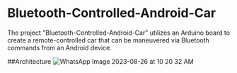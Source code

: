 # Bluetooth-Controlled-Android-Car
The project "Bluetooth-Controlled-Android-Car" utilizes an Arduino board to create a remote-controlled car that can be maneuvered via Bluetooth commands from an Android device.

##Architecture
![WhatsApp Image 2023-08-26 at 10 20 32 AM](https://github.com/ArnabKarmakar1108/Bluetooth-Controlled-Android-Car/assets/117086972/1154f7ab-f86c-41a3-b0fc-c6392da393c7)

